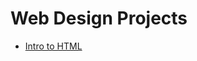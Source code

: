 # Web Design Projects

<ul>
<li><a href="Intro_HTML/index.html" target="_blank">Intro to HTML</Li>
</ul>
